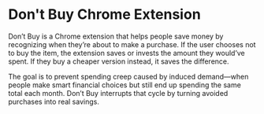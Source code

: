 # Don't Buy Chrome Extension

Don’t Buy is a Chrome extension that helps people save money by recognizing when they’re about to make a purchase. If the user chooses not to buy the item, the extension saves or invests the amount they would’ve spent. If they buy a cheaper version instead, it saves the difference.

The goal is to prevent spending creep caused by induced demand—when people make smart financial choices but still end up spending the same total each month. Don’t Buy interrupts that cycle by turning avoided purchases into real savings.